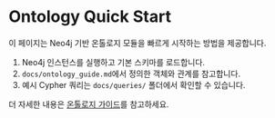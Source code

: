 # Ontology Quick Start

이 페이지는 Neo4j 기반 온톨로지 모듈을 빠르게 시작하는 방법을 제공합니다.

1. Neo4j 인스턴스를 실행하고 기본 스키마를 로드합니다.
2. `docs/ontology_guide.md`에서 정의한 객체와 관계를 참고합니다.
3. 예시 Cypher 쿼리는 `docs/queries/` 폴더에서 확인할 수 있습니다.

더 자세한 내용은 [온톨로지 가이드](ontology_guide.md)를 참고하세요.
